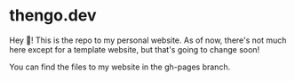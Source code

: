 # thengo.dev

Hey 👋! This is the repo to my personal website. As of now, there's not much here except for a template website, but that's going to change soon!

You can find the files to my website in the gh-pages branch.
